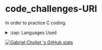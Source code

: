 # code_challenges-URI
In order to practice C coding.

<details>
  <summary>:zap: Languages Used</summary>
  <img src="https://github-readme-stats.vercel.app/api/top-langs/?username=Gabrielchollet&layout=compact&bg_color=ffffff&text_color=333333&hide=jupyter%20notebook,typescript,html,css,CMake,Roff,Shell,Vim script,Emacs Lisp">
</details>

[![Gabriel Chollet  's GitHub stats](https://github-readme-stats.vercel.app/api?username=Gabrielchollet)](https://github.com/anuraghazra/github-readme-stats)


